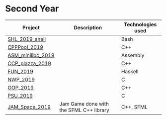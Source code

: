 # Second Year

| Project | Description | Technologies used |
|---------|-------------|-------------------|
| [SHL_2019_shell] |  | Bash |
| [CPPPool_2019] |  | C++ |
| [ASM_minilibc_2019] |  | Assembly |
| [CCP_plazza_2019] |  | C++ |
| [FUN_2019] |  | Haskell |
| [NWP_2019] |  | C |
| [OOP_2019] |  | C++ |
| [PSU_2019] |  | C |
| [JAM_Space_2019] | Jam Game done with the SFML C++ library | C++, SFML |

[SHL_2019_shell]: https://github.com/kevinpruvost/kevinpruvost_epitech/tree/master/SecondYear/SHL_2019_shell
[CPPPool_2019]: https://github.com/kevinpruvost/kevinpruvost_epitech/tree/master/SecondYear/CPPPool_2019 
[ASM_minilibc_2019]: https://github.com/kevinpruvost/kevinpruvost_epitech/tree/master/SecondYear/ASM_minilibc_2019
[CCP_plazza_2019]: https://github.com/kevinpruvost/kevinpruvost_epitech/tree/master/SecondYear/CCP_plazza_2019
[FUN_2019]: https://github.com/kevinpruvost/kevinpruvost_epitech/tree/master/SecondYear/FUN_2019
[NWP_2019]: https://github.com/kevinpruvost/kevinpruvost_epitech/tree/master/SecondYear/NWP_2019
[OOP_2019]: https://github.com/kevinpruvost/kevinpruvost_epitech/tree/master/SecondYear/OOP_2019
[PSU_2019]: https://github.com/kevinpruvost/kevinpruvost_epitech/tree/master/SecondYear/PSU_2019
[JAM_Space_2019]: https://github.com/kevinpruvost/kevinpruvost_epitech/tree/master/JAM_space_2019
